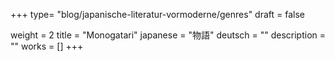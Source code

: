 +++
type= "blog/japanische-literatur-vormoderne/genres"
draft = false

weight = 2
title = "Monogatari"
japanese = "物語"
deutsch = ""
description = ""
works = []
+++

